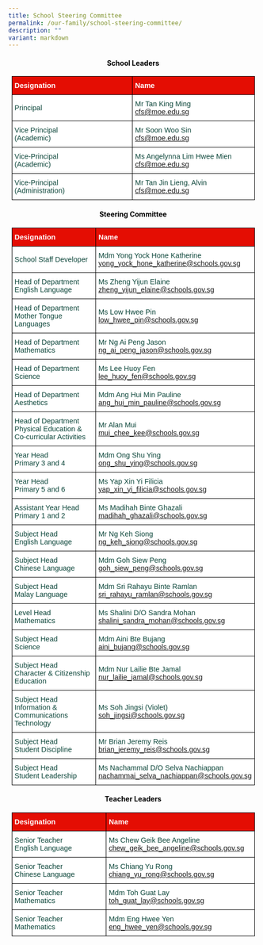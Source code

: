 ```yaml
---
title: School Steering Committee
permalink: /our-family/school-steering-committee/
description: ""
variant: markdown
---
```

<style type="text/css">
.tg  {border-collapse:collapse;border-spacing:0;margin:0px auto;}
.tg td{border-color:black;border-style:solid;border-width:1px;font-family:Arial, sans-serif;font-size:16px;
  overflow:hidden;padding:10px 5px;word-break:normal;}
.tg th{border-color:black;border-style:solid;border-width:1px;font-family:Arial, sans-serif;font-size:16px;
  font-weight:normal;overflow:hidden;padding:10px 5px;word-break:normal;}
.tg .tg-yhj3{background-color:#FFF;color:#0C463A;text-align:left;vertical-align:middle}
.tg .tg-feqv{background-color:#E40D03;color:#666;font-weight:bold;text-align:left;vertical-align:middle}
.tg .tg-o5fr{background-color:#FFF;color:#FD6500;text-align:left;vertical-align:middle}
</style>

<style type="text/css">
.tg  {border-collapse:collapse;border-spacing:0;margin:0px auto;}
.tg td{border-color:black;border-style:solid;border-width:1px;font-family:Arial, sans-serif;font-size:16px;
  overflow:hidden;padding:10px 5px;word-break:normal;}
.tg th{border-color:black;border-style:solid;border-width:1px;font-family:Arial, sans-serif;font-size:16px;
  font-weight:normal;overflow:hidden;padding:10px 5px;word-break:normal;}
.tg .tg-yhj3{background-color:#FFF;color:#0C463A;text-align:left;vertical-align:middle}
.tg .tg-feqv{background-color:#E40D03;color:#666;font-weight:bold;text-align:left;vertical-align:middle}
.tg .tg-o5fr{background-color:#FFF;color:#FD6500;text-align:left;vertical-align:middle}
</style>
<h4 style="color:#000000"><center><b>School Leaders</b></center></h4>
<table class="tg" style="undefined;table-layout: fixed; width: 491px">
</table><table class="tg" style="undefined;table-layout: fixed; width: 491px">
<colgroup>
<col style="width: 320px">
<col style="width: 320px">
</colgroup>

<tbody>
  <tr>
    <td class="tg-feqv"><span style="color:#FFFFFF;background-color:#E40D03">Designation</span></td>
    <td class="tg-feqv"><span style="color:#FFFFFF;background-color:#E40D03">Name</span></td>
  </tr>
		<tr>
    <td class="tg-yhj3">Principal</td>
    <td class="tg-yhj3">Mr Tan King Ming<br>
<a target="_blank" rel="noopener noreferrer nofollow" href="mailto:cfs@moe.edu.sg">cfs@moe.edu.sg</a></td></tr>
	 <tr><td class="tg-yhj3">Vice Principal <br>(Academic)</td>
    <td class="tg-yhj3">Mr Soon Woo Sin<br>
<a target="_blank" rel="noopener noreferrer nofollow" href="mailto:cfs@moe.edu.sg">cfs@moe.edu.sg</a></td></tr>
 <tr><td class="tg-yhj3">Vice-Principal <br>(Academic)</td>
    <td class="tg-yhj3">Ms Angelynna Lim Hwee Mien<br>
<a target="_blank" rel="noopener noreferrer nofollow" href="mailto:cfs@moe.edu.sg">cfs@moe.edu.sg</a></td></tr>
 <tr><td class="tg-yhj3">Vice-Principal <br>(Administration)</td>
    <td class="tg-yhj3">Mr Tan Jin Lieng, Alvin<br>
<a target="_blank" rel="noopener noreferrer nofollow" href="mailto:cfs@moe.edu.sg">cfs@moe.edu.sg</a></td></tr>
</tbody>
</table>

<h4 style="color:#000000"><center><b>Steering Committee</b></center></h4>
<table class="tg" style="undefined;table-layout: fixed; width: 491px">
</table><table class="tg" style="undefined;table-layout: fixed; width: 491px">
<colgroup>
<col style="width: 320px">
<col style="width: 320px">
</colgroup>
<tbody>
  <tr>
    <td class="tg-feqv"><span style="color:#FFFFFF;background-color:#E40D03">Designation</span></td>
    <td class="tg-feqv"><span style="color:#FFFFFF;background-color:#E40D03">Name</span></td>
  </tr>
		<tr>
    <td class="tg-yhj3">School Staff Developer</td>
    <td class="tg-yhj3">Mdm Yong Yock Hone Katherine<br>
<a target="_blank" rel="noopener noreferrer nofollow" href="mailto:yong_yock_hone_katherin@schools.gov.sg">yong_yock_hone_katherine@schools.gov.sg</a></td></tr>
	<tr>
    <td class="tg-yhj3">Head of Department<br>English Language</td>
    <td class="tg-yhj3">Ms Zheng Yijun Elaine<br>
<a target="_blank" rel="noopener noreferrer nofollow" href="mailto:zheng_yijun_elaine@schools.gov.sg">zheng_yijun_elaine@schools.gov.sg</a></td>
  </tr>	
	<tr>
    <td class="tg-yhj3">Head of Department<br>Mother Tongue Languages</td>
    <td class="tg-yhj3">Ms Low Hwee Pin<br>
<a target="_blank" rel="noopener noreferrer nofollow" href="mailto:low_hwee_pin@schools.gov.sg">low_hwee_pin@schools.gov.sg</a></td>
  </tr>
	<tr>
    <td class="tg-yhj3">Head of Department<br>Mathematics</td>
    <td class="tg-yhj3">Mr Ng Ai Peng Jason<br><a target="_blank" rel="noopener noreferrer nofollow" href="mailto:ng_ai_peng_jason@schools.gov.sg">ng_ai_peng_jason@schools.gov.sg</a> </td>
 </tr>
	<tr>
    <td class="tg-yhj3">Head of Department<br>Science</td>
    <td class="tg-yhj3">Ms Lee Huoy Fen<br><a target="_blank" rel="noopener noreferrer nofollow" href="mailto:lee_huoy_fen@schools.gov.sg">lee_huoy_fen@schools.gov.sg</a> </td>
 </tr>
		<tr>
    <td class="tg-yhj3">Head of Department<br>Aesthetics</td>
    <td class="tg-yhj3">Mdm Ang Hui Min Pauline <br>
			<a target="_blank" rel="noopener noreferrer nofollow" href="mailto:ang_hui_min_pauline@schools.gov.sg">ang_hui_min_pauline@schools.gov.sg</a></td>
 </tr>		
			<tr>
    <td class="tg-yhj3">Head of Department<br>Physical Education &amp; Co-curricular Activities </td>
    <td class="tg-yhj3">Mr Alan Mui <br>
			<a target="_blank" rel="noopener noreferrer nofollow" href="mailto:ang_hui_min_pauline@schools.gov.sg">mui_chee_kee@schools.gov.sg</a></td>
 </tr>		
	<tr>
    <td class="tg-yhj3">Year Head<br>Primary 3 and 4</td>
    <td class="tg-yhj3">Mdm Ong Shu Ying <br>
			<a target="_blank" rel="noopener noreferrer nofollow" href="mailto:ong_shu_ying@schools.gov.sg">ong_shu_ying@schools.gov.sg</a></td>
 </tr>
	<tr>
    <td class="tg-yhj3">Year Head<br>Primary 5 and 6</td>
    <td class="tg-yhj3">Ms Yap Xin Yi Filicia <br>
			<a target="_blank" rel="noopener noreferrer nofollow" href="mailto:yap_xin_yi_filicia@schools.gov.sg">yap_xin_yi_filicia@schools.gov.sg</a></td>
 </tr>
		<tr>
    <td class="tg-yhj3">Assistant Year Head<br>Primary 1 and 2</td>
    <td class="tg-yhj3">Ms Madihah Binte Ghazali<br>
			<a target="_blank" rel="noopener noreferrer nofollow" href="mailto:madihah_ghazali@schools.gov.sg">madihah_ghazali@schools.gov.sg</a></td>
 </tr>
	<tr>
    <td class="tg-yhj3">Subject Head<br>English Language</td>
    <td class="tg-yhj3">Mr Ng Keh Siong<br>
<a target="_blank" rel="noopener noreferrer nofollow" href="mailto:ng_keh_siong@schools.gov.sg">ng_keh_siong@schools.gov.sg</a></td>
  </tr>
	<tr>
    <td class="tg-yhj3">Subject Head<br>Chinese Language</td>
    <td class="tg-yhj3">Mdm Goh Siew Peng<br>
<a target="_blank" rel="noopener noreferrer nofollow" href="mailto:goh_siew_peng@schools.gov.sg">goh_siew_peng@schools.gov.sg</a></td>
  </tr><tr>
    <td class="tg-yhj3">Subject Head<br>Malay Language</td>
    <td class="tg-yhj3">Mdm Sri Rahayu Binte Ramlan<br>
<a target="_blank" rel="noopener noreferrer nofollow" href="mailto:sri_rahayu_ramlan@schools.gov.sg">sri_rahayu_ramlan@schools.gov.sg</a></td>
  </tr>
	<tr>
    <td class="tg-yhj3">Level Head<br>Mathematics</td>
    <td class="tg-yhj3">Ms Shalini D/O Sandra Mohan<br><a target="_blank" rel="noopener noreferrer nofollow" href="mailto:shalini_sandra_mohan@schools.gov.sg">shalini_sandra_mohan@schools.gov.sg</a></td>
	</tr>
		<tr>
    <td class="tg-yhj3">Subject Head<br>Science</td>
		<td class="tg-yhj3">Mdm Aini Bte Bujang<br><a target="_blank" rel="noopener noreferrer nofollow" href="mailto:aini_bujang@schools.gov.sg">aini_bujang@schools.gov.sg</a></td>
	</tr>
	<tr>
    <td class="tg-yhj3">Subject Head<br>Character &amp; Citizenship Education</td>
		<td class="tg-yhj3">Mdm Nur Lailie Bte Jamal<br><a target="_blank" rel="noopener noreferrer nofollow" href="mailto:nur_lailie_jamal@schools.gov.sg">nur_lailie_jamal@schools.gov.sg</a></td>
	</tr>
		<tr>
    <td class="tg-yhj3">Subject Head<br>Information &amp; Communications Technology</td>
		<td class="tg-yhj3">Ms Soh Jingsi (Violet)<br><a target="_blank" rel="noopener noreferrer nofollow" href="mailto:soh_jingsi@schools.gov.sg">soh_jingsi@schools.gov.sg</a></td>
	</tr>
	<tr>
	</tr>
	<tr>
    <td class="tg-yhj3">Subject Head<br>Student Discipline</td>
      <td class="tg-yhj3">Mr Brian Jeremy Reis<br><a target="_blank" rel="noopener noreferrer nofollow" href="mailto:brian_jeremy_reis@schools.gov.sg">brian_jeremy_reis@schools.gov.sg</a></td>
	</tr>
	<tr>
    <td class="tg-yhj3">Subject Head<br>Student Leadership</td>
 	 <td class="tg-yhj3">Ms Nachammal D/O Selva Nachiappan<br><a target="_blank" rel="noopener noreferrer nofollow" href="mailto:nachammai_selva_nachiappan@schools.gov.sg">nachammai_selva_nachiappan@schools.gov.sg</a></td>
	</tr>
</tbody>
</table>

<style type="text/css">
.tg  {border-collapse:collapse;border-spacing:0;margin:0px auto;}
.tg td{border-color:black;border-style:solid;border-width:1px;font-family:Arial, sans-serif;font-size:14.5px;
  overflow:hidden;padding:10px 5px;word-break:normal;}
.tg th{border-color:black;border-style:solid;border-width:1px;font-family:Arial, sans-serif;font-size:14.5px;
  font-weight:normal;overflow:hidden;padding:10px 5px;word-break:normal;}
.tg .tg-yhj3{background-color:#FFF;color:#0C463A;text-align:left;vertical-align:middle}
.tg .tg-feqv{background-color:#E40D03;color:#666;font-weight:bold;text-align:left;vertical-align:middle}
.tg .tg-o5fr{background-color:#FFF;color:#FD6500;text-align:left;vertical-align:middle}
</style>

<style type="text/css">
.tg  {border-collapse:collapse;border-spacing:0;margin:0px auto;}
.tg td{border-color:black;border-style:solid;border-width:1px;font-family:Arial, sans-serif;font-size:14.5px;
  overflow:hidden;padding:10px 5px;word-break:normal;}
.tg th{border-color:black;border-style:solid;border-width:1px;font-family:Arial, sans-serif;font-size:14.5px;
  font-weight:normal;overflow:hidden;padding:10px 5px;word-break:normal;}
.tg .tg-yhj3{background-color:#FFF;color:#0C463A;text-align:left;vertical-align:middle}
.tg .tg-feqv{background-color:#E40D03;color:#666;font-weight:bold;text-align:left;vertical-align:middle}
.tg .tg-o5fr{background-color:#FFF;color:#FD6500;text-align:left;vertical-align:middle}
</style>

<table class="tg" style="undefined;table-layout: fixed; width: 491px">
</table><h4 style="color:#000000"><center><b>Teacher Leaders</b></center></h4><table class="tg" style="undefined;table-layout: fixed; width: 491px">
<colgroup>
<col style="width: 320px">
<col style="width: 320px">
</colgroup>

<tbody>
  <tr>
    <td class="tg-feqv"><span style="color:#FFFFFF;background-color:#E40D03">Designation</span></td>
    <td class="tg-feqv"><span style="color:#FFFFFF;background-color:#E40D03">Name</span></td>
  </tr>
		<tr>
    <td class="tg-yhj3">Senior Teacher<br> English Language</td>
    <td class="tg-yhj3">Ms Chew Geik Bee Angeline<br>
<a target="_blank" rel="noopener noreferrer nofollow" href="mailto:chew_geik_bee_angeline@schools.gov.sg">chew_geik_bee_angeline@schools.gov.sg</a></td></tr>
	 <tr><td class="tg-yhj3">Senior Teacher<br> Chinese Language</td>
    <td class="tg-yhj3">Ms Chiang Yu Rong<br>
<a target="_blank" rel="noopener noreferrer nofollow" href="mailto:chiang_yu_rong@schools.gov.sg">chiang_yu_rong@schools.gov.sg</a></td></tr>
 <tr><td class="tg-yhj3">Senior Teacher<br>Mathematics</td>
    <td class="tg-yhj3">Mdm Toh Guat Lay<br>
<a target="_blank" rel="noopener noreferrer nofollow" href="mailto:toh_guat_lay@schools.gov.sg">toh_guat_lay@schools.gov.sg</a></td></tr>
 <tr><td class="tg-yhj3">Senior Teacher<br>Mathematics</td>
    <td class="tg-yhj3">Mdm Eng Hwee Yen<br>
<a target="_blank" rel="noopener noreferrer nofollow" href="mailto:eng_hwee_yen@schools.gov.sg">eng_hwee_yen@schools.gov.sg</a></td></tr>
</tbody>
</table>